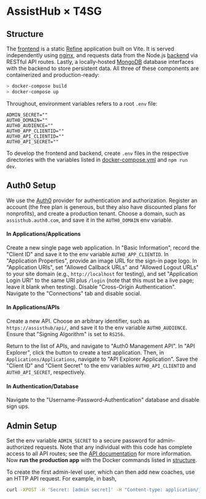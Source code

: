 # AssistHub × T4SG

## Structure

The [frontend](frontend) is a static [Refine](https://refine.dev/) application built on Vite. It is served independently using [nginx](https://nginx.org/en/), and requests data from the Node.js [backend](backend) via RESTful API routes. Lastly, a locally-hosted [MongoDB](https://www.mongodb.com/) database interfaces with the backend to store persistent data. All three of these components are containerized and production-ready:

```bash
> docker-compose build
> docker-compose up
```

Throughout, environment variables refers to a root `.env` file:
```env
ADMIN_SECRET=""
AUTH0_DOMAIN=""
AUTH0_AUDIENCE=""
AUTH0_APP_CLIENTID=""
AUTH0_API_CLIENTID=""
AUTH0_API_SECRET=""
```

To develop the frontend and backend, create `.env` files in the respective directories with the variables listed in [docker-compose.yml](docker-compose.yml) and `npm run dev`.

## Auth0 Setup

We use the [Auth0](https://auth0.com/) provider for authentication and authorization. Register an account (the free plan is generous, but they also have discounted plans for nonprofits), and create a production tenant. Choose a domain, such as `assisthub.auth0.com`, and save it in the `AUTH0_DOMAIN` env variable.

#### In Applications/Applications

Create a new single page web application. In "Basic Information", record the "Client ID" and save it to the env variable `AUTH0_APP_CLIENTID`. In "Application Properties", provide an image URL for the sign-in page logo. In "Application URIs", set "Allowed Callback URLs" and "Allowed Logout URLs" to your site domain (e.g., `http://localhost` for testing), and set "Application Login URI" to the same URI plus `/login` (note that this must be a live page; leave it blank when testing). Disable "Cross-Origin Authentication". Navigate to the "Connections" tab and disable social.

#### In Applications/APIs

Create a new API. Choose an arbitrary identifier, such as `https://assisthub/api/`, and save it to the env variable `AUTH0_AUDIENCE`. Ensure that "Signing Algorithm" is set to `RS256`.

Return to the list of APIs, and navigate to "Auth0 Management API". In "API Explorer", click the button to create a test application. Then, in `Applications/Applications`, navigate to "API Explorer Application". Save the "Client ID" and "Client Secret" to the env variables `AUTH0_API_CLIENTID` and `AUTH0_API_SECRET`, respectively.

#### In Authentication/Database

Navigate to the "Username-Password-Authentication" database and disable sign ups.

## Admin Setup

Set the env variable `ADMIN_SECRET` to a secure password for admin-authorized requests. Note that any individual with this code has complete access to all API routes; see the [API documentation](docs.md) for more information. Now **run the production app** with the Docker commands listed in [structure](readme.md#structure).

To create the first admin-level user, which can then add new coaches, use an HTTP API request. For example, in bash,
```bash
curl -XPOST -H 'Secret: [admin secret]' -H "Content-type: application/json" -d '{"name": [your name], "email": [your email], "admin": true}' '[domain]:5000/api/coaches'
```